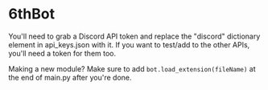 # 6thBot

You'll need to grab a Discord API token and replace the "discord" dictionary element in api_keys.json with it.
If you want to test/add to the other APIs, you'll need a token for them too.

Making a new module? Make sure to add `bot.load_extension(fileName)` at the end of main.py after you're done.
